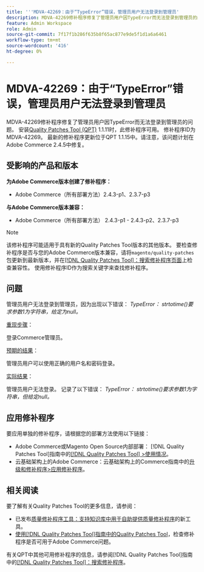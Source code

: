 ```yaml
---
title: '''MDVA-42269：由于“TypeError”错误，管理员用户无法登录到管理员'
description: MDVA-42269修补程序修复了管理员用户因TypeError而无法登录到管理员的问题。 安装[Quality Patches Tool (QPT)](https://experienceleague.adobe.com/en/docs/commerce-knowledge-base/kb/announcements/commerce-announcements/magento-quality-patches-released-new-tool-to-self-serve-quality-patches) 1.1.11后，即可使用此修补程序。  修补程序ID为MDVA-42269。  最新的修补程序更新位于QPT 1.1.15中。请注意，该问题计划在Adobe Commerce 2.4.5中修复。
feature: Admin Workspace
role: Admin
source-git-commit: 7f17f1b286f635b8f65ac877e9de5f1d1a6a6461
workflow-type: tm+mt
source-wordcount: '416'
ht-degree: 0%

---
```


# MDVA-42269：由于“TypeError”错误，管理员用户无法登录到管理员

MDVA-42269修补程序修复了管理员用户因TypeError而无法登录到管理员的问题。 安装[Quality Patches Tool (QPT)](https://experienceleague.adobe.com/en/docs/commerce-knowledge-base/kb/announcements/commerce-announcements/magento-quality-patches-released-new-tool-to-self-serve-quality-patches) 1.1.11时，此修补程序可用。  修补程序ID为MDVA-42269。  最新的修补程序更新位于QPT 1.1.15中。请注意，该问题计划在Adobe Commerce 2.4.5中修复。

## 受影响的产品和版本

**为Adobe Commerce版本创建了修补程序：**

* Adobe Commerce（所有部署方法）2.4.3-p1、2.3.7-p3

**与Adobe Commerce版本兼容：**

* Adobe Commerce（所有部署方法） 2.4.3-p1 - 2.4.3-p2、2.3.7-p3

>[!NOTE]
>
>该修补程序可能适用于具有新的Quality Patches Tool版本的其他版本。 要检查修补程序是否与您的Adobe Commerce版本兼容，请将`magento/quality-patches`包更新到最新版本，并在[[!DNL Quality Patches Tool]：搜索修补程序页面](https://experienceleague.adobe.com/en/docs/commerce-knowledge-base/kb/announcements/commerce-announcements/magento-quality-patches-released-new-tool-to-self-serve-quality-patches)上检查兼容性。 使用修补程序ID作为搜索关键字来查找修补程序。

## 问题

管理员用户无法登录到管理员，因为出现以下错误： *TypeError： strtotime()要求参数1为字符串，给定为null。*

<u>重现步骤</u>：

登录Commerce管理员。

<u>预期的结果</u>：

管理员用户可以使用正确的用户名和密码登录。

<u>实际结果</u>：

管理员用户无法登录。 记录了以下错误： *TypeError： strtotime()要求参数1为字符串，但给定null。*

## 应用修补程序

要应用单独的修补程序，请根据您的部署方法使用以下链接：

* Adobe Commerce或Magento Open Source内部部署： [!DNL Quality Patches Tool]指南中的[[!DNL Quality Patches Tool] >使用情况](/help/tools/quality-patches-tool/usage.md)。
* 云基础架构上的Adobe Commerce：云基础架构上的Commerce指南中的[升级和修补程序>应用修补程序](https://experienceleague.adobe.com/docs/commerce-cloud-service/user-guide/develop/upgrade/apply-patches.html)。

## 相关阅读

要了解有关Quality Patches Tool的更多信息，请参阅：

* 已发布[质量修补程序工具：支持知识库中用于自助提供质量修补程序](https://experienceleague.adobe.com/en/docs/commerce-knowledge-base/kb/announcements/commerce-announcements/magento-quality-patches-released-new-tool-to-self-serve-quality-patches)的新工具。
* [使用[!DNL Quality Patches Tool]指南中的Quality Patches Tool](/help/tools/quality-patches-tool/patches-available-in-qpt/check-patch-for-magento-issue-with-magento-quality-patches.md)，检查修补程序是否可用于Adobe Commerce问题。

有关QPT中其他可用修补程序的信息，请参阅[!DNL Quality Patches Tool]指南中的[[!DNL Quality Patches Tool]：搜索修补程序](https://experienceleague.adobe.com/tools/commerce-quality-patches/index.html)。
